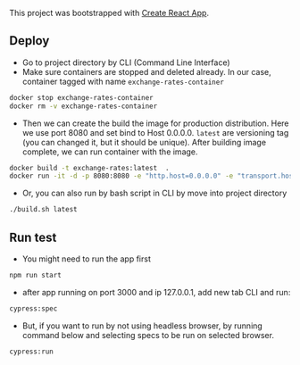 
This project was bootstrapped with [Create React App](https://github.com/facebook/create-react-app).

## Deploy

* Go to project directory by CLI (Command Line Interface)
* Make sure containers are stopped and deleted already. In our case, container tagged with name `exchange-rates-container`
```bash
docker stop exchange-rates-container
docker rm -v exchange-rates-container
```
* Then we can create the build the image for production distribution. Here we use port 8080 and set bind to Host 0.0.0.0. `latest` are versioning tag (you can changed it, but it should be unique).  After building image complete, we can run container with the image.
```bash
docker build -t exchange-rates:latest  . 
docker run -it -d -p 8080:8080 -e "http.host=0.0.0.0" -e "transport.host=127.0.0.1" --name exchange-rates-container exchange-rates:latest
```
* Or, you can also run by bash script in CLI by move into project directory
```bash
./build.sh latest
```
## Run test
* You might need to run the app first
```bash
npm run start
```
* after app running on port 3000 and ip 127.0.0.1, add new tab CLI and run:
```bash
cypress:spec
```
* But, if you want to run by not using headless browser, by running command below and selecting specs to be run on selected browser.
```bash
cypress:run
```

